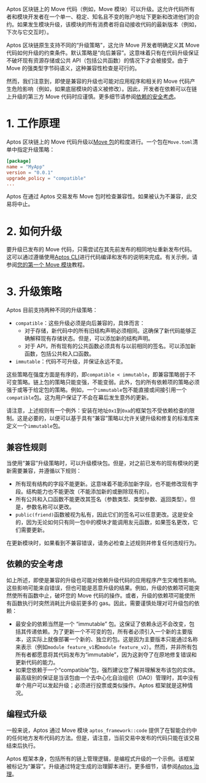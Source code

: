 Aptos 区块链上的 Move 代码（例如，Move 模块）可以升级。这允许代码所有者和模块开发者在一个单一、稳定、知名且不变的账户地址下更新和改进他们的合约。如果发生模块升级，该模块的所有消费者将自动接收代码的最新版本（例如，下次与它交互时）。

Aptos 区块链原生支持不同的“升级策略”，这允许 Move 开发者明确定义其 Move 代码如何升级的约束条件。默认策略是“向后兼容”。这意味着只有在代码升级保证不破坏现有资源存储或公共 API（包括公共函数）的情况下才会被接受。由于 Move 的强类型字节码语义，这种兼容性检查是可行的。

然而，我们注意到，即使是兼容的升级也可能对应用程序和相关的 Move 代码产生危险影响（例如，如果底层模块的语义被修改）。因此，开发者在依赖可以在链上升级的第三方 Move 代码时应谨慎。更多细节请参阅[依赖的安全考虑](https://aptos.dev/en/build/smart-contracts/book/package-upgrades#security-considerations-for-dependencies)。

# 1. 工作原理

Aptos 区块链上的 Move 代码升级以[Move 包](https://aptos.dev/en/build/smart-contracts/book/packages)的粒度进行。一个包在`Move.toml`清单中指定升级策略：

```toml
[package]
name = "MyApp"
version = "0.0.1"
upgrade_policy = "compatible"
...
```

Aptos 在通过 Aptos 交易发布 Move 包时检查兼容性。如果被认为不兼容，此交易将中止。

# 2. 如何升级

要升级已发布的 Move 代码，只需尝试在其先前发布的相同地址重新发布代码。这可以通过遵循使用[Aptos CLI](https://aptos.dev/en/build/cli/working-with-move-contracts)进行代码编译和发布的说明来完成。有关示例，请参阅[您的第一个 Move 模块](https://aptos.dev/en/build/guides/first-move-module)教程。

# 3. 升级策略

Aptos 目前支持两种不同的升级策略：

- `compatible`：这些升级必须是向后兼容的，具体而言：
  - 对于存储，新代码中的所有旧结构声明必须相同。这确保了新代码能够正确解释现有存储状态。但是，可以添加新的结构声明。
  - 对于 API，所有现有的公共函数必须具有与以前相同的签名。可以添加新函数，包括公共和入口函数。
- `immutable`：代码不可升级，并保证永远不变。

这些策略在强度方面是有序的，即`compatible < immutable`，即兼容策略弱于不可变策略。链上包的策略只能变强，不能变弱。此外，包的所有依赖项的策略必须强于或等于给定包的策略。例如，一个`immutable`包不能直接或间接引用一个`compatible`包。这为用户保证了不会在幕后发生意外的更新。

请注意，上述规则有一个例外：安装在地址`0x1`到`0xa`的框架包不受依赖检查的限制。这是必要的，以便可以基于具有“兼容”策略以允许关键升级和修复的标准库来定义一个`immutable`包。

## 兼容性规则

当使用“兼容”升级策略时，可以升级模块包。但是，对之前已发布的现有模块的更新需要兼容，并遵循以下规则：

- 所有现有结构的字段不能更新。这意味着不能添加新字段，也不能修改现有字段。结构能力也不能更改（不能添加新的或删除现有的）。
- 所有公共和入口函数不能更改其签名（参数类型、类型参数、返回类型）。但是，参数名称可以更改。
- `public(friend)`函数被视为私有，因此它们的签名可以任意更改。这是安全的，因为无论如何只有同一包中的模块才能调用友元函数，如果签名更改，它们需要更新。

在更新模块时，如果看到不兼容错误，请务必检查上述规则并修复任何违规行为。

## 依赖的安全考虑

如上所述，即使是兼容的升级也可能对依赖升级代码的应用程序产生灾难性影响。这些影响可能来自错误，但也可能是恶意升级的结果。例如，升级的依赖项可能突然使所有函数中止，破坏您的 Move 代码的操作。或者，升级的依赖项可能使所有函数执行时突然消耗比升级前更多的 gas。因此，需要谨慎处理对可升级包的依赖：

- 最安全的依赖当然是一个 “immutable” 包。这保证了依赖永远不会改变，包括其传递依赖。为了更新一个不可变的包，所有者必须引入一个新的主要版本，这实际上就像部署一个新的、独立的包。这是因为主要版本只能通过名称来表示（例如`module feature_v1`和`module feature_v2`）。然而，并非所有包所有者都愿意将其代码发布为“immutable”，因为这剥夺了在原地修复错误和更新代码的能力。
- 如果您依赖于一个“compatible”包，强烈建议您了解并理解发布该包的实体。最高级别的保证是当该包由一个去中心化自治组织（DAO）管理时，其中没有单个用户可以发起升级；必须进行投票或类似操作。Aptos 框架就是这种情况。

## 编程式升级

一般来说，Aptos 通过 Move 模块 `aptos_framework::code` 提供了在智能合约中的任何地方发布代码的方法。但是，请注意，当前交易中发布的代码只能在该交易结束后执行。

Aptos 框架本身，包括所有的链上管理逻辑，是编程式升级的一个示例。该框架被标记为“兼容”。升级通过特定生成的治理脚本进行。更多细节，请参阅[Aptos 治理](https://aptos.dev/en/network/blockchain/governance)。
